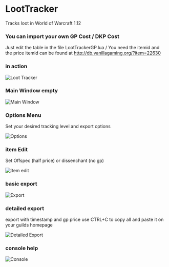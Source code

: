 # LootTracker
Tracks loot in World of Warcraft 1.12

### You can import your own GP Cost / DKP Cost
Just edit the table in the file LootTrackerGP.lua / You need the itemid and the price
itemid can be found at http://db.vanillagaming.org/?item=22630

### in action
![Loot Tracker](http://i.imgur.com/2qmbKss.jpg "Loot Tracker")

### Main Window empty
![Main Window](http://i.imgur.com/F8FXaB0.jpg "Main Window")

### Options Menu

Set your desired tracking level and export options

![Options](http://i.imgur.com/3yPSkCj.jpg "Options")

### item Edit

Set Offspec (half price) or dissenchant (no gp)

![Item edit](http://i.imgur.com/1zmQS4r.jpg "Item edit")

### basic export
![Export](http://i.imgur.com/Qf9ECzS.jpg "Export")

### detailed export

export with timestamp and gp price
use CTRL+C to copy all and paste it on your guilds homepage

![Detailed Export](http://i.imgur.com/ZG8POmH.jpg "Detailed Export")

### console help
![Console](http://i.imgur.com/y8UHMWs.jpg "Console")
